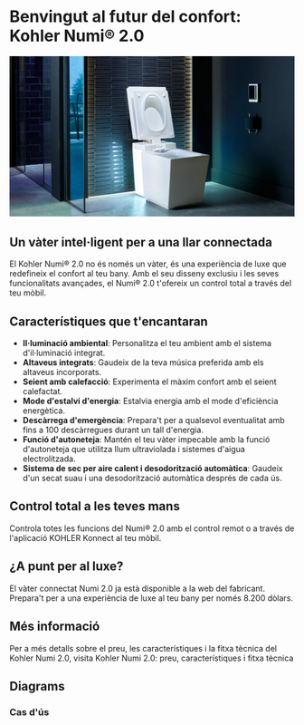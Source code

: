 # Benvingut al futur del confort: Kohler Numi® 2.0

<div align="center">
  <a href="http://www.youtube.com/watch?v=vfuOqt70w54" target="_blank">
    <img src="img/imgKohler_Numi_2.0.jpg" alt="Kohler Numi 2.0" style="width: 600px; height: auto;">
  </a>
</div>

## Un vàter intel·ligent per a una llar connectada

El Kohler Numi® 2.0 no és només un vàter, és una experiència de luxe que redefineix el confort al teu bany. Amb el seu disseny exclusiu i les seves funcionalitats avançades, el Numi® 2.0 t'ofereix un control total a través del teu mòbil.

## Característiques que t'encantaran

- **Il·luminació ambiental**: Personalitza el teu ambient amb el sistema d'il·luminació integrat.
- **Altaveus integrats**: Gaudeix de la teva música preferida amb els altaveus incorporats.
- **Seient amb calefacció**: Experimenta el màxim confort amb el seient calefactat.
- **Mode d'estalvi d'energia**: Estalvia energia amb el mode d'eficiència energètica.
- **Descàrrega d'emergència**: Prepara't per a qualsevol eventualitat amb fins a 100 descàrregues durant un tall d'energia.
- **Funció d'autoneteja**: Mantén el teu vàter impecable amb la funció d'autoneteja que utilitza llum ultraviolada i sistemes d'aigua electrolitzada.
- **Sistema de sec per aire calent i desodorització automàtica**: Gaudeix d'un secat suau i una desodorització automàtica després de cada ús.

## Control total a les teves mans

Controla totes les funcions del Numi® 2.0 amb el control remot o a través de l'aplicació KOHLER Konnect al teu mòbil.

## ¿A punt per al luxe?

El vàter connectat Numi 2.0 ja està disponible a la web del fabricant. Prepara't per a una experiència de luxe al teu bany per només 8.200 dòlars.

## Més informació

Per a més detalls sobre el preu, les característiques i la fitxa tècnica del Kohler Numi 2.0, visita Kohler Numi 2.0: preu, característiques i fitxa tècnica

## Diagrams

### Cas d'ús
